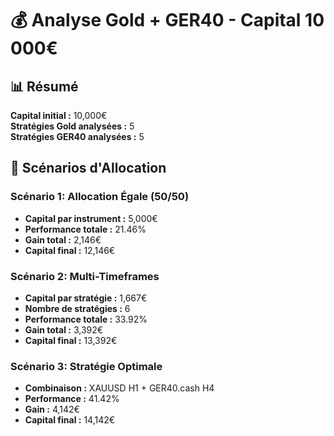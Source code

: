 # 💰 Analyse Gold + GER40 - Capital 10 000€

## 📊 Résumé

**Capital initial :** 10,000€  
**Stratégies Gold analysées :** 5  
**Stratégies GER40 analysées :** 5

## 🎯 Scénarios d'Allocation

### Scénario 1: Allocation Égale (50/50)
- **Capital par instrument :** 5,000€
- **Performance totale :** 21.46%
- **Gain total :** 2,146€
- **Capital final :** 12,146€

### Scénario 2: Multi-Timeframes
- **Capital par stratégie :** 1,667€
- **Nombre de stratégies :** 6
- **Performance totale :** 33.92%
- **Gain total :** 3,392€
- **Capital final :** 13,392€

### Scénario 3: Stratégie Optimale
- **Combinaison :** XAUUSD H1 + GER40.cash H4
- **Performance :** 41.42%
- **Gain :** 4,142€
- **Capital final :** 14,142€
